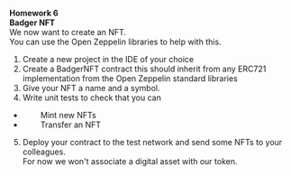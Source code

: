 **Homework 6**  
**Badger NFT**  
We now want to create an NFT.  
You can use the Open Zeppelin libraries to help with this.

1.  Create a new project in the IDE of your choice
2.  Create a BadgerNFT contract this should inherit from any ERC721  
    implementation from the Open Zeppelin standard libraries
3.  Give your NFT a name and a symbol.
4.  Write unit tests to check that you can
   *           Mint new NFTs 
   *           Transfer an NFT
5.  Deploy your contract to the test network and send some NFTs to your  
    colleagues.  
    For now we won't associate a digital asset with our token.
